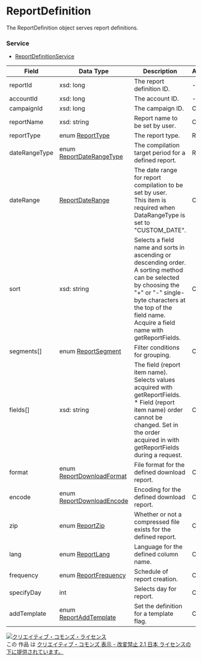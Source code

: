 # ReportDefinition
The ReportDefinition object serves report definitions.
### Service
+ [ReportDefinitionService](../services/ReportDefinitionService.md)

| Field | Data Type | Description | ADD | SET | REMOVE | 
|---|---|---|---|---|---|
| reportId| xsd: long| The report definition ID.| -| Req| Req |
| accountId| xsd: long| The account ID.| -| Req| Req |
| campaignId| xsd: long| The campaign ID.| Opt| -| - |
| reportName| xsd: string| Report name to be set by user.| Opt| Opt| - |
| reportType| enum <a href="../data/ReportType.md">ReportType</a>| The report type.| Req| -| - |
| dateRangeType| enum <a href="../data/ReportDateRangeType.md">ReportDateRangeType</a>| The compilation target period for a defined report.| Req| -| - |
| dateRange| <a href="../data/ReportDateRange.md">ReportDateRange</a>| The date range for report compilation to be set by user.<br>                        This item is required when DataRangeType is set to "CUSTOM_DATE".| Opt| -| - |
| sort| xsd: string| Selects a field name and sorts in ascending or descending order. A sorting method can be selected by choosing the "+" or "-" single-byte characters at the top of the field name. <br>                        Acquire a field name with getReportFields.| Opt| -| - |
| segments[]| enum <a href="../data/ReportSegment.md">ReportSegment</a>| Filter conditions for grouping.| Opt| -| - |
| fields[]| xsd: string| The field (report item name).<br>                        Selects values acquired with getReportFields.<br>                        * Field (report item name) order cannot be changed. Set in the order acquired in with getReportFields during a request.| Opt| -| - |
| format| enum <a href="../data/ReportDownloadFormat.md">ReportDownloadFormat</a>| File format for the defined download report.| Opt| -| - |
| encode| enum <a href="../data/ReportDownloadEncode.md">ReportDownloadEncode</a>| Encoding for the defined download report.| Opt| -| - |
| zip| enum <a href="./ReportZip.md">ReportZip</a>| Whether or not a compressed file exists for the defined report.| Opt| -| - |
| lang| enum <a href="../data/ReportLang.md">ReportLang</a>| Language for the defined column name.| Opt| -| - |
| frequency| enum <a href="./ReportFrequency%20.md">ReportFrequency</a>| Schedule of report creation.| Opt| Opt| - |
| specifyDay| int| Selects day for report.| Opt| Opt| - |
| addTemplate| enum <a href="./ReportAddTemplate.md">ReportAddTemplate</a>| Set the definition for a template flag.| Opt| -| - |
<a rel="license" href="http://creativecommons.org/licenses/by-nd/2.1/jp/"><img alt="クリエイティブ・コモンズ・ライセンス" style="border-width:0" src="https://i.creativecommons.org/l/by-nd/2.1/jp/88x31.png" /></a><br />この 作品 は <a rel="license" href="http://creativecommons.org/licenses/by-nd/2.1/jp/">クリエイティブ・コモンズ 表示 - 改変禁止 2.1 日本 ライセンスの下に提供されています。</a>
